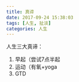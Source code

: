 ```yaml
---
title: 真谛
date: 2017-09-24 15:38:03
tags: [人生, 扯淡]
categories: 人生
---
```


人生三大真谛：
1. 早起（尝试7点半起
2. 运动（有氧+yoga
3. GTD
